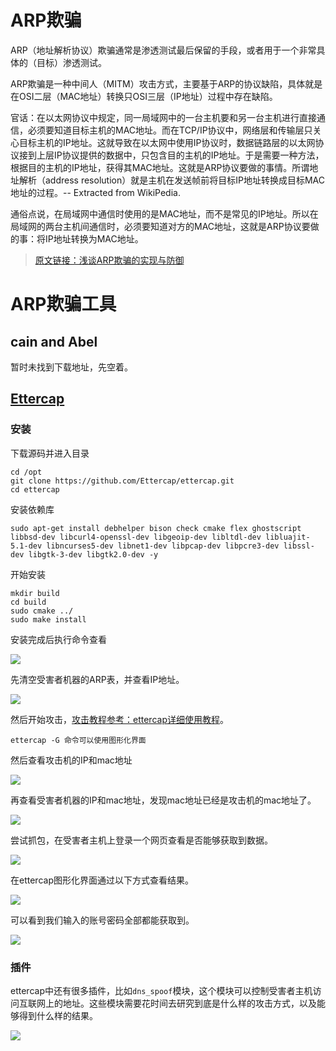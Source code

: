 # ARP欺骗

ARP（地址解析协议）欺骗通常是渗透测试最后保留的手段，或者用于一个非常具体的（目标）渗透测试。

ARP欺骗是一种中间人（MITM）攻击方式，主要基于ARP的协议缺陷，具体就是在OSI二层（MAC地址）转换只OSI三层（IP地址）过程中存在缺陷。

官话：在以太网协议中规定，同一局域网中的一台主机要和另一台主机进行直接通信，必须要知道目标主机的MAC地址。而在TCP/IP协议中，网络层和传输层只关心目标主机的IP地址。这就导致在以太网中使用IP协议时，数据链路层的以太网协议接到上层IP协议提供的数据中，只包含目的主机的IP地址。于是需要一种方法，根据目的主机的IP地址，获得其MAC地址。这就是ARP协议要做的事情。所谓地址解析（address resolution）就是主机在发送帧前将目标IP地址转换成目标MAC地址的过程。-- Extracted from WikiPedia.

通俗点说，在局域网中通信时使用的是MAC地址，而不是常见的IP地址。所以在局域网的两台主机间通信时，必须要知道对方的MAC地址，这就是ARP协议要做的事：将IP地址转换为MAC地址。

> [原文链接：浅谈ARP欺骗的实现与防御](https://www.freebuf.com/articles/network/210852.html)



# ARP欺骗工具

## cain and Abel

暂时未找到下载地址，先空着。



## [Ettercap](https://github.com/Ettercap/ettercap.git)

### 安装

下载源码并进入目录

```
cd /opt
git clone https://github.com/Ettercap/ettercap.git
cd ettercap
```

安装依赖库

```
sudo apt-get install debhelper bison check cmake flex ghostscript libbsd-dev libcurl4-openssl-dev libgeoip-dev libltdl-dev libluajit-5.1-dev libncurses5-dev libnet1-dev libpcap-dev libpcre3-dev libssl-dev libgtk-3-dev libgtk2.0-dev -y
```

开始安装

```
mkdir build
cd build
sudo cmake ../
sudo make install
```

安装完成后执行命令查看

![](https://borinboy.oss-cn-shanghai.aliyuncs.com/xntz/20210824110305.png)

先清空受害者机器的ARP表，并查看IP地址。

![](https://borinboy.oss-cn-shanghai.aliyuncs.com/xntz/20210824112153.png)

然后开始攻击，[攻击教程参考：ettercap详细使用教程](https://blog.csdn.net/smli_ng/article/details/106133685)。

```
ettercap -G 命令可以使用图形化界面
```

然后查看攻击机的IP和mac地址

![](https://borinboy.oss-cn-shanghai.aliyuncs.com/xntz/20210824112650.png)

再查看受害者机器的IP和mac地址，发现mac地址已经是攻击机的mac地址了。

![](https://borinboy.oss-cn-shanghai.aliyuncs.com/xntz/20210824112754.png)

尝试抓包，在受害者主机上登录一个网页查看是否能够获取到数据。

![](https://borinboy.oss-cn-shanghai.aliyuncs.com/xntz/20210824130021.png)

在ettercap图形化界面通过以下方式查看结果。

![](https://borinboy.oss-cn-shanghai.aliyuncs.com/xntz/20210824130434.png)

可以看到我们输入的账号密码全部都能获取到。

![](https://borinboy.oss-cn-shanghai.aliyuncs.com/xntz/20210824125817.png)

### 插件

ettercap中还有很多插件，比如`dns_spoof`模块，这个模块可以控制受害者主机访问互联网上的地址。这些模块需要花时间去研究到底是什么样的攻击方式，以及能够得到什么样的结果。

![](https://borinboy.oss-cn-shanghai.aliyuncs.com/xntz/20210824124329.png)



